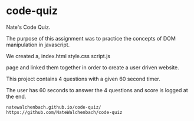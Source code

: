 # code-quiz

Nate's Code Quiz.

The purpose of this assignment was to practice the concepts of DOM manipulation in javascript.

We created a,
index.html
style.css
script.js

page and linked them together in order to create a user driven website.

This project contains 4 questions with a given 60 second timer.

The user has 60 seconds to answer the 4 questions and score is logged at the end.

`natewalchenbach.github.io/code-quiz/`
`https://github.com/NateWalchenbach/code-quiz`
